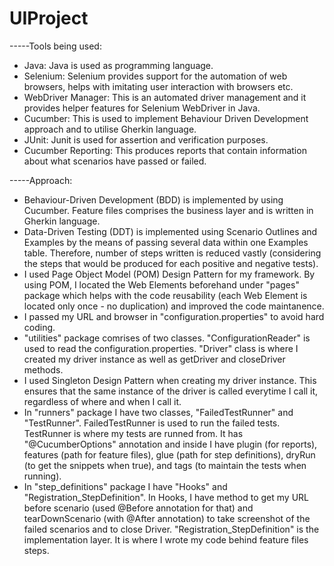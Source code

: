# UIProject

-----Tools being used:
- Java: Java is used as programming language.
- Selenium: Selenium provides support for the automation of web browsers, helps with imitating user interaction with browsers etc.
- WebDriver Manager: This is an automated driver management and it provides helper features for Selenium WebDriver in Java.
- Cucumber: This is used to implement Behaviour Driven Development approach and to utilise Gherkin language.
- JUnit: Junit is used for assertion and verification purposes. 
- Cucumber Reporting: This produces reports that contain information about what scenarios have passed or failed.

-----Approach:
- Behaviour-Driven Development (BDD) is implemented by using Cucumber. Feature files comprises the business layer and is written in Gherkin language. 
- Data-Driven Testing (DDT) is implemented using Scenario Outlines and Examples by the means of passing several data within one Examples table. Therefore, number of steps written is reduced vastly (considering the steps that would be produced for each positive and negative tests). 
- I used Page Object Model (POM) Design Pattern for my framework. By using POM, I located the Web Elements beforehand under "pages" package which helps with the code reusability (each Web Element is located only once - no duplication) and improved the code maintanence. 
- I passed my URL and browser in "configuration.properties" to avoid hard coding.  
- "utilities" package comrises of two classes. "ConfigurationReader" is used to read the configuration.properties. "Driver" class is where I created my driver instance as well as getDriver and closeDriver methods. 
- I used Singleton Design Pattern when creating my driver instance. This ensures that the same instance of the driver is called everytime I call it, regardless of where and when I call it. 
- In "runners" package I have two classes, "FailedTestRunner" and "TestRunner". FailedTestRunner is used to run the failed tests. TestRunner is where my tests are runned from. It has "@CucumberOptions" annotation and inside I have plugin (for reports), features (path for feature files), glue (path for step definitions), dryRun (to get the snippets when true), and tags (to maintain the tests when running). 
- In "step_definitions" package I have "Hooks" and "Registration_StepDefinition". In Hooks, I have method to get my URL before scenario (used @Before annotation for that) and tearDownScenario (with @After annotation) to take screenshot of the failed scenarios and to close Driver. "Registration_StepDefinition" is the implementation layer. It is where I wrote my code behind feature files steps. 

